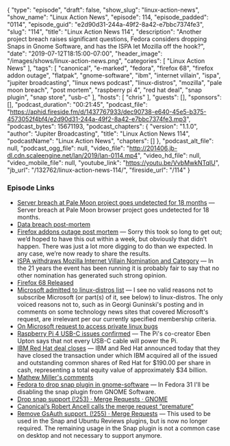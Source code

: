 {
  "type": "episode",
  "draft": false,
  "show_slug": "linux-action-news",
  "show_name": "Linux Action News",
  "episode": 114,
  "episode_padded": "0114",
  "episode_guid": "e2d90d31-244a-49f2-8a42-e7bbc7374fe3",
  "slug": "114",
  "title": "Linux Action News 114",
  "description": "Another project breach raises significant questions, Fedora considers dropping Snaps in Gnome Software, and has the ISPA let Mozilla off the hook?",
  "date": "2019-07-12T18:15:00-07:00",
  "header_image": "/images/shows/linux-action-news.png",
  "categories": [
    "Linux Action News"
  ],
  "tags": [
    "canonical",
    "e-marked",
    "fedora",
    "firefox 68",
    "firefox addon outage",
    "flatpak",
    "gnome-software",
    "ibm",
    "internet villain",
    "ispa",
    "jupiter broadcasting",
    "linux news podcast",
    "linux-distros",
    "mozilla",
    "pale moon breach",
    "post mortem",
    "raspberry pi 4",
    "red hat deal",
    "snap plugin",
    "snap store",
    "usb-c"
  ],
  "hosts": [
    "chris"
  ],
  "guests": [],
  "sponsors": [],
  "podcast_duration": "00:21:45",
  "podcast_file": "https://aphid.fireside.fm/d/1437767933/dec90738-e640-45e5-b375-4573052f4bf4/e2d90d31-244a-49f2-8a42-e7bbc7374fe3.mp3",
  "podcast_bytes": 15671193,
  "podcast_chapters": {
    "version": "1.1.0",
    "author": "Jupiter Broadcasting",
    "title": "Linux Action News 114",
    "podcastName": "Linux Action News",
    "chapters": []
  },
  "podcast_alt_file": null,
  "podcast_ogg_file": null,
  "video_file": "http://201406.jb-dl.cdn.scaleengine.net/lan/2019/lan-0114.mp4",
  "video_hd_file": null,
  "video_mobile_file": null,
  "youtube_link": "https://youtu.be/VvbMwkNTqIU",
  "jb_url": "/132762/linux-action-news-114/",
  "fireside_url": "/114"
}


### Episode Links

  * [Server breach at Pale Moon project goes undetected for 18 months](https://www.zdnet.com/article/pale-moon-says-hackers-added-malware-to-older-browser-versions/ "Server breach at Pale Moon project goes undetected for 18 months") — Server breach at Pale Moon browser project goes undetected for 18 months.
  * [Data breach post-mortem](https://forum.palemoon.org/viewtopic.php?f=17&t=22526 "Data breach post-mortem")
  * [Firefox addons outage post mortem](https://hacks.mozilla.org/2019/07/add-ons-outage-post-mortem-result/ "Firefox addons outage post mortem") — Sorry this took so long to get out; we’d hoped to have this out within a week, but obviously that didn’t happen. There was just a lot more digging to do than we expected. In any case, we’re now ready to share the results.
  * [ISPA withdraws Mozilla Internet Villain Nomination and Category](https://www.ispa.org.uk/ispa-withdraws-mozilla-internet-villain-nomination-and-category/ "ISPA withdraws Mozilla Internet Villain Nomination and Category") — In the 21 years the event has been running it is probably fair to say that no other nomination has generated such strong opinion.
  * [Firefox 68 Released](https://www.mozilla.org/en-US/firefox/68.0/releasenotes/ "Firefox 68 Released")
  * [Microsoft admitted to linux-distros list](https://www.openwall.com/lists/oss-security/2019/07/06/3 "Microsoft admitted to linux-distros list") — I see no valid reasons not to subscribe Microsoft (or part(s) of it, see below) to linux-distros. The only voiced reasons not to, such as in Georgi Guninski's posting and in comments on some technology news sites that covered Microsoft's request, are irrelevant per our currently specified membership criteria.
  * [On Microsoft request to access private linux bugs](https://j.ludost.net/blog/archives/2019/07/06/on_microsoft_request_to_access_private_linux_bugs/index.html "On Microsoft request to access private linux bugs")
  * [Raspberry Pi 4 USB-C issues confirmed](https://www.techrepublic.com/article/your-new-raspberry-pi-4-wont-power-on-usb-c-cable-problem-now-officially-confirmed/ "Raspberry Pi 4 USB-C issues confirmed") — The Pi's co-creator Eben Upton says that not every USB-C cable will power the Pi.
  * [IBM Red Hat deal closes](https://www.redhat.com/en/about/press-releases/ibm-closes-landmark-acquisition-red-hat-34-billion-defines-open-hybrid-cloud-future "IBM Red Hat deal closes") — IBM and Red Hat announced today that they have closed the transaction under which IBM acquired all of the issued and outstanding common shares of Red Hat for $190.00 per share in cash, representing a total equity value of approximately $34 billion.
  * [Mathew Miller's comments](https://lwn.net/Articles/793189/ "Mathew Miller's comments")
  * [Fedora to drop snap plugin in gnome-software](https://lists.fedoraproject.org/archives/list/devel@lists.fedoraproject.org/thread/O4CMUKPHMMJ5W7OPZN2E7BYTVZWCRQHU/ "Fedora to drop snap plugin in gnome-software") — In Fedora 31 I'll be disabling the snap plugin from GNOME Software.
  * [Drop snap support (!253) · Merge Requests · GNOME](https://gitlab.gnome.org/GNOME/gnome-software/merge_requests/253 "Drop snap support \(!253\) · Merge Requests · GNOME")
  * [Canonical’s Robert Ancell calls the merge request “premature”](https://gitlab.gnome.org/GNOME/gnome-software/merge_requests/253#note_550780 "Canonical’s Robert Ancell calls the merge request “premature”")
  * [Remove GsAuth support. (!255) · Merge Requests](https://gitlab.gnome.org/GNOME/gnome-software/merge_requests/255 "Remove GsAuth support. \(!255\) · Merge Requests") — This used to be used in the Snap and Ubuntu Reviews plugins, but is now no longer required. The remaining usage in the Snap plugin is not a common case on desktop and not necessary to support anymore.


